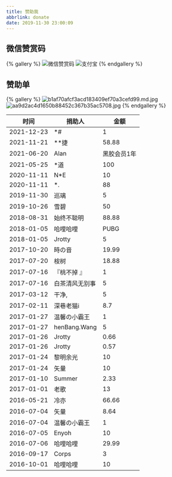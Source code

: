 ```yaml
---
title: 赞助我
abbrlink: donate
date: 2019-11-30 23:00:09
---
```


## 微信赞赏码

{% gallery %}
![微信赞赏码](https://i.dawnlab.me/f48c15240a4d389f7a9f7dfd334ff97f.png/nexmoe)
![支付宝](https://i.dawnlab.me/ccf7f407178556f5e2a13729004be3ff.png/nexmoe)
{% endgallery %}

## 赞助单

{% gallery %}
![b1af70afcf3acd183409ef70a3cefd99.md.jpg](https://i.dawnlab.me/b1af70afcf3acd183409ef70a3cefd99.md.jpg/nexmoe)
![aa9d2ac4d1650b88452c367b35ac5708.jpg](https://i.dawnlab.me/aa9d2ac4d1650b88452c367b35ac5708.md.jpg/nexmoe)
{% endgallery %}

| 时间 | 捐助人 | 金额 |
|  ----  | ----  | ----  |
| 2021-12-23 | *# | 1 |
| 2021-11-21 | **捷 | 58.88 |
| 2021-06-20 | Alan | 黑胶会员1年 |
| 2021-05-25 | *道 | 100 |
| 2020-11-11 | N*E | 10 |
| 2020-11-11 | *. | 88 |
| 2019-11-30 | 巡璃 | 5 |
| 2019-10-26 | 雪碧 | 50 |
| 2018-08-31 | 始终不聪明 | 88.88 |
| 2018-01-05 | 哈哩哈哩 | PUBG |
| 2018-01-05 | Jrotty | 5 |
| 2017-10-20 | 時の音 | 19.99 |
| 2017-07-20 | 桉树 | 18.88 |
| 2017-07-16 |『桃不掉 』 | 1 |
| 2017-07-16 | 白茶清风无别事 | 5 |
| 2017-03-12 | 干净, | 5 |
| 2017-02-11 | 深巷老猫i | 8.7 |
| 2017-01-27 | 温馨の小霸王 | 1 |
| 2017-01-27 | henBang.Wang | 5 |
| 2017-01-26 | Jrotty | 0.66 |
| 2017-01-26 | Jrotty | 0.57 |
| 2017-01-24 | 黎明余光 | 10 |
| 2017-01-24 | 矢量 | 10 |
| 2017-01-10 | Summer | 2.33 |
| 2017-01-01 | 老歌 | 13 |
| 2016-05-21 | 冷亦 | 66.66 |
| 2016-07-04 | 矢量 | 8.64 |
| 2016-07-04 | 温馨の小霸王 | 1 |
| 2016-07-05 | Enyoh | 10 |
| 2016-07-06 | 哈哩哈哩 | 29.99 |
| 2016-09-17 | Corps | 3 |
| 2016-10-01 | 哈哩哈哩 | 10 |
